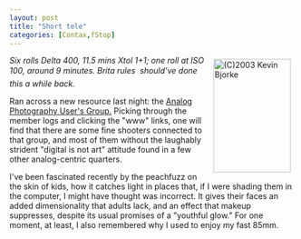 ```yaml
---
layout: post
title: "Short tele"
categories: [Contax,fStop]
---
```

<a href="/photo/journal/aug03i-21.html"><img src="http://www.botzilla.com/bpix/aug03i-21.jpg" height=200 width=136 hspace=8 vspace=6 border=0 align="right" title="(C)2003 Kevin Bjorke"></a><i>Six rolls Delta 400, 11.5 mins Xtol 1+1; one roll at ISO 100, around 9 minutes. Brita rules &#151; should've done this a while back.</i>

Ran across a new resource last night: the <a href="http://www.apug.org/" target="linkframe">Analog Photography User's Group.</a> Picking through the member logs and clicking the "www" links, one will find that there are some fine shooters connected to that group, and most of them without the laughably strident "digital is not art" attitude found in a few other analog-centric quarters.

I've been fascinated recently by the peachfuzz on the skin of kids, how it catches light in places that, if I were shading them in the computer, I might have thought was incorrect. It gives their faces an added dimensionality that adults lack, and an effect that makeup suppresses, despite its usual promises of a "youthful glow." For one moment, at least, I also remembered why I used to enjoy my fast 85mm.

<!--more-->

